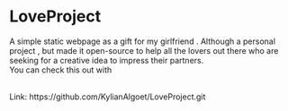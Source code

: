 # LoveProject

A simple static webpage as a gift for my girlfriend . Although a personal project , but made it open-source to help all the lovers out there who are seeking for a creative idea to impress their partners.
<br>
You can check this out with

<br>
Link: https://github.com/KylianAlgoet/LoveProject.git
